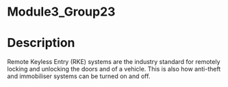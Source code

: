 # Module3_Group23


# Description

Remote Keyless Entry (RKE) systems are the industry standard for remotely locking and unlocking the doors and  of a vehicle. This is also how anti-theft and immobiliser systems can be turned on and off.
